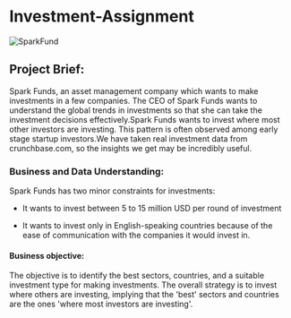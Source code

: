 # Investment-Assignment
![SparkFund](https://www.sparkfund.com/wp-content/uploads/2018/05/sparkfund-logo-768x177.png)
## Project Brief:
Spark Funds, an asset management company which wants to make investments in a few companies. The CEO of Spark Funds wants to understand the global trends in investments so that she can take the investment decisions effectively.Spark Funds wants to invest where most other investors are investing. This pattern is often observed among early stage startup investors.We have taken real investment data from crunchbase.com, so the insights we get may be incredibly useful.

### Business and Data Understanding:
Spark Funds has two minor constraints for investments:

- It wants to invest between 5 to 15 million USD per round of investment

- It wants to invest only in English-speaking countries because of the ease of communication with the companies it would invest in.

#### Business objective:
The objective is to identify the best sectors, countries, and a suitable investment type for making investments. The overall strategy is to invest where others are investing, implying that the 'best' sectors and countries are the ones 'where most investors are investing'.
